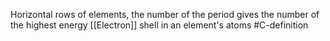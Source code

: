 Horizontal rows of elements, the number of the period gives the number of the highest energy [[Electron]] shell in an element's atoms
#C-definition